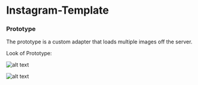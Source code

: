 # Instagram-Template


### Prototype
The prototype is a custom adapter that loads multiple images off the server. 

Look of Prototype:

![alt text](https://raw.githubusercontent.com/kweaver00/Instagram-Template-Android/master/screenshots/3.png "Instagram Screenshot")


![alt text](https://raw.githubusercontent.com/kweaver00/Instagram-Template-Android/master/screenshots/screenshots.png "Instagram Screenshot")